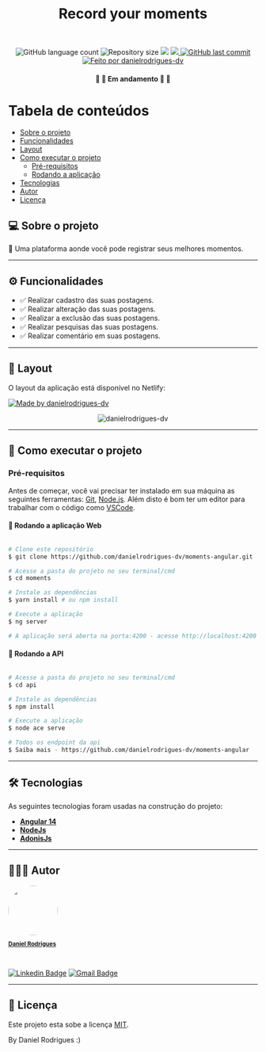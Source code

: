 <h1 align="center">Record your moments</h1>			
<br>
<p align="center">
  <img alt="GitHub language count" src="https://img.shields.io/github/languages/count/danielrodrigues-dv/Software-em-C?style=flat-square&&color=%2304D361" />
  <img alt="Repository size" src="https://img.shields.io/github/repo-size/danielrodrigues-dv/Software-em-C?style=flat-square" />
  <img src="https://img.shields.io/github/stars/danielrodrigues-dv/Software-em-C?style=flat-square" />
	<a href="https://github.com/danielrodrigues-dv/Software-em-C/blob/master/LICENSE">
  <img src="https://img.shields.io/github/license/danielrodrigues-dv/Software-em-C?style=flat-square&" />
	</a>
  <a href="https://github.com/danielrodrigues-dv/Software-em-C/commits/main">
    <img alt="GitHub last commit" src="https://img.shields.io/github/last-commit/danielrodrigues-dv/Software-em-C?style=flat-square&">
  </a>
  <a href="https://github.com/danielrodrigues-dv">
    <img alt="Feito por danielrodrigues-dv" src="https://img.shields.io/badge/feito%20por-Daniel%20Rodrigues-%237519C1?style=flat-square&">
  </a>
</p>

<h4 align="center">🚧 🚀 Em andamento 🚀 🚧</h4>
	

Tabela de conteúdos
=================
<!--ts-->
   * [Sobre o projeto](#-sobre-o-projeto)
   * [Funcionalidades](#%EF%B8%8F-funcionalidades)
   * [Layout](#-layout)
   * [Como executar o projeto](#-como-executar-o-projeto)
     * [Pré-requisitos](#pré-requisitos)
     * [Rodando a aplicação](#-Rodando-a-aplicação-Web)
   * [Tecnologias](#-tecnologias)
   * [Autor](#-autor)
   * [Licença](#-licença)
<!--te-->


## 💻 Sobre o projeto

💪 Uma plataforma aonde você pode registrar seus melhores momentos.

---

## ⚙️ Funcionalidades

- :white_check_mark: Realizar cadastro das suas postagens. 
- :white_check_mark: Realizar alteração das suas postagens. 
- :white_check_mark: Realizar a exclusão das suas postagens. 
- :white_check_mark: Realizar pesquisas das suas postagens. 
- :white_check_mark: Realizar comentário em suas postagens. 

 
---

## 🎨 Layout

O layout da aplicação está disponível no Netlify:

<a href="https://danielrodrigues-dv-calculadora-react-dv.netlify.app/">
  <img alt="Made by danielrodrigues-dv" src="https://img.shields.io/badge/Acessar%20Layout%20-aqui-%2304D361?style=flat-square">
</a>

<p align="center" style="display: flex; align-items: flex-start; justify-content: center;">
  <img alt="danielrodrigues-dv" title="#Software-em-C" src="https://i.ibb.co/XtwmNCN/calculadora-react.jpg" />
</p>

---

## 🚀 Como executar o projeto

### Pré-requisitos

Antes de começar, você vai precisar ter instalado em sua máquina as seguintes ferramentas:
[Git](https://git-scm.com), [Node.js](https://nodejs.org/en/). 
Além disto é bom ter um editor para trabalhar com o código como [VSCode](https://code.visualstudio.com/).



#### 🧭 Rodando a aplicação Web
```bash

# Clone este repositório
$ git clone https://github.com/danielrodrigues-dv/moments-angular.git

# Acesse a pasta do projeto no seu terminal/cmd
$ cd moments

# Instale as dependências
$ yarn install # ou npm install

# Execute a aplicação
$ ng server

# A aplicação será aberta na porta:4200 - acesse http://localhost:4200

```


#### 🧭 Rodando a API
```bash

# Acesse a pasta do projeto no seu terminal/cmd
$ cd api

# Instale as dependências
$ npm install

# Execute a aplicação
$ node ace serve

# Todos os endpoint da api
$ Saiba mais - https://github.com/danielrodrigues-dv/moments-angular

```
---

## 🛠 Tecnologias

As seguintes tecnologias foram usadas na construção do projeto:

-   **[Angular 14](https://angular.io/)** 
-   **[NodeJs](https://nodejs.org/)**
-   **[AdonisJs](https://adonisjs.com/)**
---

## 🦸🏻‍♂️ Autor

<a href="https://github.com/danielrodrigues-dv">
 <img style="border-radius: 50%;" src="https://avatars.githubusercontent.com/u/41621213?v=4" width="100px;" alt=""/>
 <br>
  <sub><b><p>Daniel Rodrigues</p></b></sub></a>
 <br />

[![Linkedin Badge](https://img.shields.io/badge/-Daniel%20Rodrigues-blue?style=flat-square&logo=Linkedin&logoColor=white&link=https://www.linkedin.com/in/daniel-rodrigues-dv/)](https://www.linkedin.com/in/daniel-rodrigues-dv/) 
[![Gmail Badge](https://img.shields.io/badge/-daniel.rodrigues.soarees@gmail.com-c14438?style=flat-square&logo=Gmail&logoColor=white&link=mailto:daniel.rodrigues.soarees@gmail.com)](mailto:daniel.rodrigues.soarees@gmail.com)

---

## 📝 Licença

Este projeto esta sobe a licença [MIT](./LICENSE).

By Daniel Rodrigues  :)
